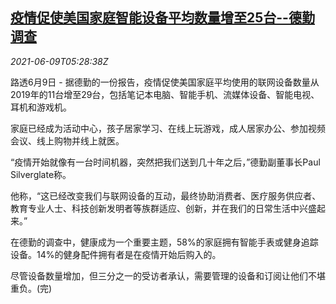 <!--1623218463000-->
[疫情促使美国家庭智能设备平均数量增至25台--德勤调查](https://cn.reuters.com/article/us-family-smart-devices-covid-0609-idCNKCS2DL0E5)
------

<div><i>2021-06-09T05:28:38Z</i></div><p>路透6月9日 - 据德勤的一份报告，疫情促使美国家庭平均使用的联网设备数量从2019年的11台增至29台，包括笔记本电脑、智能手机、流媒体设备、智能电视、耳机和游戏机。</p><p>家庭已经成为活动中心，孩子居家学习、在线上玩游戏，成人居家办公、参加视频会议、线上购物并线上就医。</p><p>“疫情开始就像有一台时间机器，突然把我们送到几十年之后，”德勤副董事长Paul Silverglate称。</p><p>他称，“这已经改变我们与联网设备的互动，最终协助消费者、医疗服务供应者、教育专业人士、科技创新发明者等族群适应、创新，并在我们的日常生活中兴盛起来。”</p><p>在德勤的调查中，健康成为一个重要主题，58%的家庭拥有智能手表或健身追踪设备。14%的健身配件拥有者是在疫情开始后购入的。</p><p>尽管设备数量增加，但三分之一的受访者承认，需要管理的设备和订阅让他们不堪重负。(完)</p>
